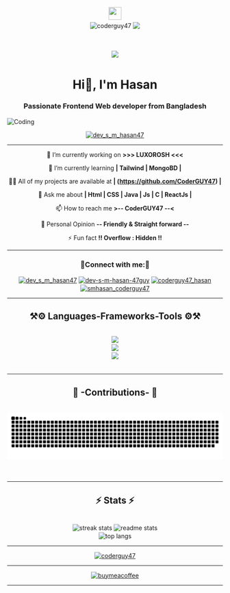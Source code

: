 <div align="center">
  <img height="30" width="30" src="https://images-wixmp-ed30a86b8c4ca887773594c2.wixmp.com/i/a9415ff0-40cb-44e8-b941-f9e3563c4238/d5afb2w-2e9d6840-6d33-4402-9c9b- 
  555c25781c9a.gif"/><br>
<img align="center" src="https://komarev.com/ghpvc/?username=coderguy47&label=Profile%20views&color=0e75b6&style=flat" alt="coderguy47" />
<img align="center" src="https://visitor-badge.laobi.icu/badge?page_id=CoderGUY47.CoderGUY47" />
</div>


<h1 align="center">
    <img src="https://readme-typing-svg.demolab.com?font=Gabarito&weight=700&size=48&center=true&vCenter=true&pause=1000&color=789BF7&width=700&height=70&lines=wanna+see+my+hello+world+?+🔍;" />
</h1>

<h1 align="center">Hi👋, I'm Hasan</h1>
<h3 align="center">Passionate Frontend Web developer from Bangladesh</h3>
<img align="center" width="1080" src="https://media.licdn.com/dms/image/D4E12AQEC-Ogww_k3Mw/article-cover_image-shrink_720_1280/0/1710841109274?e=2147483647&v=beta&t=2Z4Zot4ogR6QlSnJKm9AyxqDcWLo1iCgbKa7X-qdgAs" alt="Coding">
<br>

<p align="center"> <a href="https://twitter.com/dev_s_m_hasan47" target="blank"><img src="https://img.shields.io/twitter/follow/dev_s_m_hasan47?logo=twitter&style=for-the-badge" alt="dev_s_m_hasan47" /></a> </p>
 <hr/>
<div align="center">
  
🔭 I’m currently working on **>>> LUXOROSH <<<**

🌱 I’m currently learning **| Tailwind | MongoBD |**

👨‍💻 All of my projects are available at **| (https://github.com/CoderGUY47) |**

💬 Ask me about **| Html | CSS | Java | Js | C | ReactJs |**

📫 How to reach me **>-- CoderGUY47 --<**

🧑 Personal Opinion **-- Friendly & Straight forward --**

⚡ Fun fact **!! Overflow : Hidden !!**
</div>
 <hr/>
<h3 align="center">🔗Connect with me:🔗</h3>
<p align="center">
<a href="https://x.com/dev_s_m_hasan47" target="blank"><img align="center" src="https://raw.githubusercontent.com/rahuldkjain/github-profile-readme-generator/master/src/images/icons/Social/twitter.svg" alt="dev_s_m_hasan47" height="40" width="50" /></a>
<a href="https://linkedin.com/in/dev-s-m-hasan-47guy" target="blank"><img align="center" src="https://raw.githubusercontent.com/rahuldkjain/github-profile-readme-generator/master/src/images/icons/Social/linked-in-alt.svg" alt="dev-s-m-hasan-47guy" height="40" width="50" /></a>
<a href="https://instagram.com/coderguy47_hasan" target="blank"><img align="center" src="https://raw.githubusercontent.com/rahuldkjain/github-profile-readme-generator/master/src/images/icons/Social/instagram.svg" alt="coderguy47_hasan" height="40" width="50" /></a>
<a href="https://www.behance.net/smhasan_coderguy47" target="blank"><img align="center" src="https://raw.githubusercontent.com/rahuldkjain/github-profile-readme-generator/master/src/images/icons/Social/behance.svg" alt="smhasan_coderguy47" height="40" width="50" /></a>
</p>

<hr/>
<h2 align="center">⚒️⚙️ Languages-Frameworks-Tools ⚙️⚒️</h2>
<br/>
<div align="center">
    <img src="https://skillicons.dev/icons?i=illustrator,html,css,vscode,github" /> <br>   
    <img src="https://skillicons.dev/icons?i=react,bootstrap,figma,nodejs,javascript,tailwind" /> <br>   
    <img src="https://skillicons.dev/icons?i=mongodb,c,java,nextjs,python,mysql,unreal" />
</div>
<br>

<div align="center">
  <hr/>
  <h2>📝 -Contributions- 📝</h2>
  <br>
  <img alt="snake eating my contributions" src="https://raw.githubusercontent.com/salesp07/salesp07/output/github-contribution-grid-snake.svg" /><br>
    <br/><br/>
</div>





<hr/>
<h2 align="center">⚡ Stats ⚡</h2>
<br>
<div align=center>
  <img width=600 src="https://github-readme-streak-stats-salesp07.vercel.app/?user=coderguy47&count_private=true&theme=react&border_radius=10" alt="streak stats"/>
  <img width=500 src="https://github-readme-stats-salesp07.vercel.app/api?username=coderguy47&count_private=true&show_icons=true&theme=react&rank_icon=github&border_radius=10" alt="readme stats" />
  <br/>
  <img width=400 align="center" src="https://github-readme-stats.vercel.app/api/top-langs/?username=coderguy47&hide=HTML&langs_count=8&layout=compact&theme=react&border_radius=10&size_weight=0.5&count_weight=0.5&exclude_repo=github-readme-stats" alt="top langs" />
</div>
<hr/>
<p align="center"> <a href="https://github.com/ryo-ma/github-profile-trophy"><img src="https://github-profile-trophy.vercel.app/?username=coderguy47" alt="coderguy47" /></a> </p>
<hr/>
<div align="center">
<a href='https://github.com/CoderGUY47' target='_blank'><img height='64' style='border:0px;height:64px;' src="https://cdn.buymeacoffee.com/buttons/v2/default-yellow.png" class="w-36 h-8 sm:w-52 sm:h-12 mr-1 sm:mr-4" alt="buymeacoffee" /></a>

<hr/>
